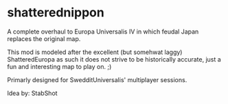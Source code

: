 # shatterednippon
A complete overhaul to Europa Universalis IV in which feudal Japan replaces the original map.

This mod is modeled after the excellent (but somehwat laggy) ShatteredEuropa as such it does not strive to be historically accurate, just a fun and interesting map to play on. ;)

Primarly designed for SwedditUniversalis' multiplayer sessions.

Idea by: StabShot

